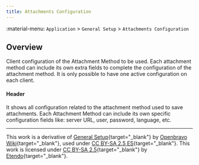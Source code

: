 ```yaml
---
title: Attachments Configuration
---
```


:material-menu: `Application` > `General Setup` > `Attachments Configuration`

## Overview

Client configuration of the Attachment Method to be used. Each attachment method can include its own extra fields to complete the configuration of the attachment method. It is only possible to have one active configuration on each client.

#### Header

It shows all configuration related to the attachment method used to save attachments. Each Attachment Method can include its own specific configuration fields like: server URL, user, password, language, etc.

---

This work is a derivative of [General Setup](https://wiki.openbravo.com/wiki/General_Setup){target="_blank"} by [Openbravo Wiki](http://wiki.openbravo.com/wiki/Welcome_to_Openbravo){target="_blank"}, used under [CC BY-SA 2.5 ES](https://creativecommons.org/licenses/by-sa/2.5/es/){target="_blank"}. This work is licensed under [CC BY-SA 2.5](https://creativecommons.org/licenses/by-sa/2.5/){target="_blank"} by [Etendo](https://etendo.software){target="_blank"}.